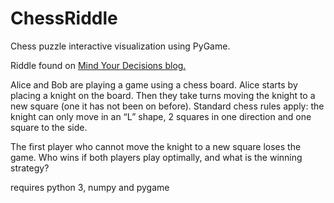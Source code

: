 # ChessRiddle
Chess puzzle interactive visualization using PyGame. 

Riddle found on [Mind Your Decisions blog.](https://mindyourdecisions.com/blog/2018/05/03/can-you-solve-the-knight-on-a-chessboard-riddle-math-olympiad-problem/)

 Alice and Bob are playing a game using a chess board. Alice starts by placing a knight on the board. Then they take turns moving the knight to a new square (one it has not been on before). Standard chess rules apply: the knight can only move in an “L” shape, 2 squares in one direction and one square to the side.

The first player who cannot move the knight to a new square loses the game. Who wins if both players play optimally, and what is the winning strategy?

requires python 3, numpy and pygame
